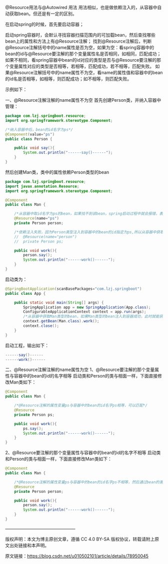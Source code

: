 @Resource用法与@Autowired 用法 用法相似，也是做依赖注入的，从容器中自动获取bean。但还是有一定的区别。

在启动spring的时候，首先要启动容器；

启动spring容器时，会默认寻找容器扫描范围内的可加载bean，然后查找哪些bean上的属性和方法上有@Resource注解；
找到@Resource注解后，判断@Resource注解括号中的name属性是否为空，如果为空：看spring容器中的bean的id与@Resource要注解的那个变量属性名是否相同，如相同，匹配成功；如果不相同，看spring容器中bean的id对应的类型是否与@Resource要注解的那个变量属性对应的类型是否相等，若相等，匹配成功，若不相等，匹配失败。
如果@Resource注解括号中的name属性不为空，看name的属性值和容器中的bean的id名是否相等，如相等，则匹配成功；如不相等，则匹配失败。

示例如下：

一、@Resource注解注解的name属性不为空
首先创建Person类，并纳入容器中管理：

```java
package com.lzj.springboot.resource;
import org.springframework.stereotype.Component;

/*纳入容器中后，bean的id名字为ps*/
@Component(value="ps")
public class Person {

    public void say(){
        System.out.println("------say()------");
    }
}
```


然后创建Man类，类中的属性依赖Person类型的bean

```java
package com.lzj.springboot.resource;
import javax.annotation.Resource;
import org.springframework.stereotype.Component;

@Component
public class Man {

    /*从容器中取id名字为ps的bean，如果找不到该bean，spring启动过程中就会报错，表示把Man类型的bean注入到容器中不成功，因为person的属性依赖注入的时候就出错了，所以创建Man的bean的时候肯定不成功。*/
    @Resource(name="ps")
    private Person person;

    /*依赖注入失败，因为Person类型注入到容器中的bean的id指定为ps,所以从容器中获取id为person的bean就会失败*/
    //  @Resource(name="person")
    //  private Person ps;

    public void work(){
        person.say();
        System.out.println("------work()------");
    }
}
```


启动类为：

```java
@SpringBootApplication(scanBasePackages="com.lzj.springboot")
public class App {

    public static void main(String[] args) {
        SpringApplication app = new SpringApplication(App.class);
        ConfigurableApplicationContext context = app.run(args);
        /*从容器中获取Man类型的bean，如果Man类型的bean注入到容器成功，此时就能获取到；如果注入不成功，则获取不到。注入不成功，就会有可能是Man中的@Resource注解的依赖注入没有成功*/
        context.getBean(Man.class).work();
        context.close();
    }
}
```


启动工程，输出如下：

```java
------say()------
------work()------
```

二、@Resource注解注解的name属性为空
1、@Resource要注解的那个变量属性与容器中的bean的id的名字相等
启动类和Person的类与相面一样，下面直接修改Man类如下：

```java
@Component
public class Man {

    /*@Resource注解的属性变量ps与容器中的bean的id名字ps相等，可以匹配*/
    @Resource
    private Person ps;

    public void work(){
        ps.say();
        System.out.println("------work()------");
    }
}
```


2、@Resource要注解的那个变量属性与容器中的bean的id的名字不相等
启动类和Person的类与相面一样，下面直接修改Man类如下：

```java
@Component
public class Man {

    /*@Resource注解的属性变量ps与容器中的bean的id名字ps不相等，然后通过bean的类型判断：person变量属性的类型为Person类，容器中的id为ps的bean的类型也为Person类型，因此此种情况下也可以匹配*/
    @Resource
    private Person person;

    public void work(){
        person.say();
        System.out.println("------work()------");
    }
}
```

————————————————

版权声明：本文为博主原创文章，遵循 CC 4.0 BY-SA 版权协议，转载请附上原文出处链接和本声明。

原文链接：https://blog.csdn.net/u010502101/article/details/78950045